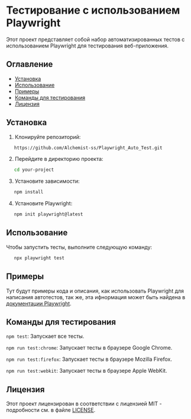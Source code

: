# Тестирование с использованием Playwright

Этот проект представляет собой набор автоматизированных тестов с использованием Playwright для тестирования веб-приложения.

## Оглавление

- [Установка](#установка)
- [Использование](#использование)
- [Примеры](#примеры)
- [Команды для тестирования](#команды-для-тестирования)
- [Лицензия](#лицензия)

## Установка

1. Клонируйте репозиторий:
```bash
   https://github.com/Alchemist-ss/Playwright_Auto_Test.git
```

2. Перейдите в директорию проекта:
```bash   
   cd your-project
```

3. Установите зависимости:
```bash   
   npm install
```

4. Установите Playwright:
```bash   
   npm init playwright@latest
```

## Использование

Чтобы запустить тесты, выполните следующую команду:
```bash   
   npx playwright test
```

## Примеры
Тут будут примеры кода и описания, как использовать Playwright для написания автотестов, так же, эта ифнормация может быть найдена в [документации Playwright](https://playwright.dev/docs/intro).

## Команды для тестирования
```npm test```: Запускает все тесты.

```npm run test:chrome```: Запускает тесты в браузере Google Chrome.

```npm run test:firefox```: Запускает тесты в браузере Mozilla Firefox.

```npm run test:webkit```: Запускает тесты в браузере Apple WebKit.

## Лицензия

Этот проект лицензирован в соответствии с лицензией MIT - подробности см. в файле [LICENSE](https://elicense.kz/).
